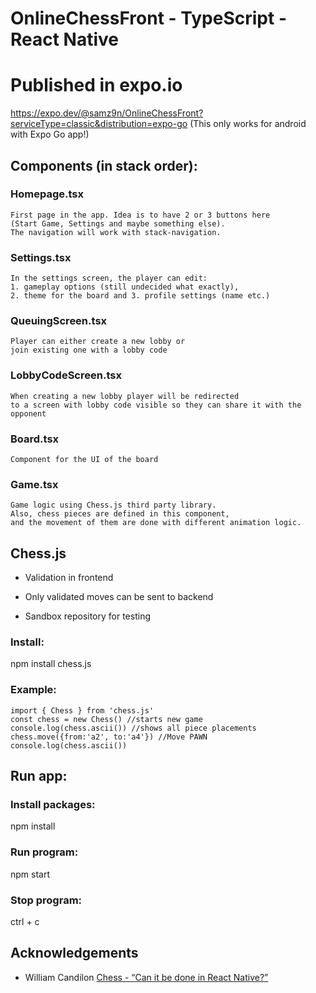 # OnlineChessFront - TypeScript - React Native

# Published in expo.io
https://expo.dev/@samz9n/OnlineChessFront?serviceType=classic&distribution=expo-go 
(This only works for android with Expo Go app!)

## Components (in stack order): 

### Homepage.tsx 

    First page in the app. Idea is to have 2 or 3 buttons here 
    (Start Game, Settings and maybe something else). 
    The navigation will work with stack-navigation.

### Settings.tsx 

    In the settings screen, the player can edit:  
    1. gameplay options (still undecided what exactly), 
    2. theme for the board and 3. profile settings (name etc.) 

### QueuingScreen.tsx 

    Player can either create a new lobby or 
    join existing one with a lobby code 

### LobbyCodeScreen.tsx 

    When creating a new lobby player will be redirected 
    to a screen with lobby code visible so they can share it with the opponent 

### Board.tsx 

    Component for the UI of the board 

### Game.tsx 

    Game logic using Chess.js third party library. 
    Also, chess pieces are defined in this component, 
    and the movement of them are done with different animation logic. 

## Chess.js 

 - Validation in frontend 

 - Only validated moves can be sent to backend 

 - Sandbox repository for testing 

### Install: 

npm install chess.js 

### Example: 

    import { Chess } from 'chess.js' 
    const chess = new Chess() //starts new game 
    console.log(chess.ascii()) //shows all piece placements 
    chess.move({from:'a2', to:'a4'}) //Move PAWN 
    console.log(chess.ascii()) 

## Run app:
### Install packages:
npm install

### Run program:
npm start

### Stop program:
ctrl + c

## Acknowledgements
- William Candilon [Chess - “Can it be done in React Native?”](https://youtu.be/JulJJxbP_T0)
